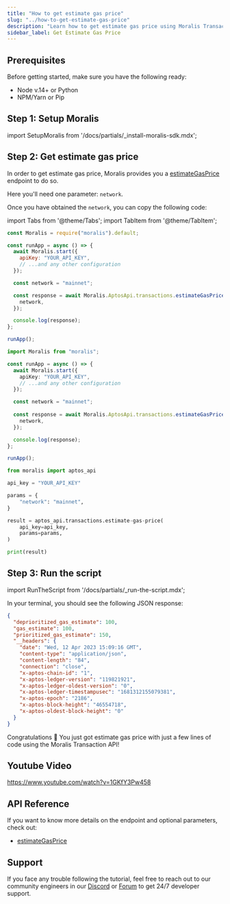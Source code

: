 ```yaml
---
title: "How to get estimate gas price"
slug: "../how-to-get-estimate-gas-price"
description: "Learn how to get estimate gas price using Moralis Transaction API."
sidebar_label: Get Estimate Gas Price
---
```


## Prerequisites

Before getting started, make sure you have the following ready:

- Node v.14+ or Python
- NPM/Yarn or Pip

## Step 1: Setup Moralis

import SetupMoralis from '/docs/partials/\_install-moralis-sdk.mdx';

<SetupMoralis node="moralis" python="moralis" />

## Step 2: Get estimate gas price

In order to get estimate gas price, Moralis provides you a [estimateGasPrice](/web3-data-api/aptos/reference/estimate-gas-price) endpoint to do so.

Here you'll need one parameter: `network`.

Once you have obtained the `network`, you can copy the following code:

import Tabs from '@theme/Tabs';
import TabItem from '@theme/TabItem';

<Tabs groupId="programming-language">
  <TabItem value="javascript" label="index.js (JavaScript)" default>

```javascript index.js
const Moralis = require("moralis").default;

const runApp = async () => {
  await Moralis.start({
    apiKey: "YOUR_API_KEY",
    // ...and any other configuration
  });

  const network = "mainnet";

  const response = await Moralis.AptosApi.transactions.estimateGasPrice({
    network,
  });

  console.log(response);
};

runApp();
```

</TabItem>
<TabItem value="typescript" label="index.ts (TypeScript)">

```typescript index.ts
import Moralis from "moralis";

const runApp = async () => {
  await Moralis.start({
    apiKey: "YOUR_API_KEY",
    // ...and any other configuration
  });

  const network = "mainnet";
  
  const response = await Moralis.AptosApi.transactions.estimateGasPrice({
    network,
  });

  console.log(response);
};

runApp();
```

</TabItem>
<TabItem value="python" label="index.py (Python)">

```python index.py
from moralis import aptos_api

api_key = "YOUR_API_KEY"

params = {
    "network": "mainnet",
}

result = aptos_api.transactions.estimate-gas-price(
    api_key=api_key,
    params=params,
)

print(result)
```

</TabItem>
</Tabs>

## Step 3: Run the script

import RunTheScript from '/docs/partials/\_run-the-script.mdx';

<RunTheScript />

In your terminal, you should see the following JSON response:

```json
{
  "deprioritized_gas_estimate": 100,
  "gas_estimate": 100,
  "prioritized_gas_estimate": 150,
  "__headers": {
    "date": "Wed, 12 Apr 2023 15:09:16 GMT",
    "content-type": "application/json",
    "content-length": "84",
    "connection": "close",
    "x-aptos-chain-id": "1",
    "x-aptos-ledger-version": "119821921",
    "x-aptos-ledger-oldest-version": "0",
    "x-aptos-ledger-timestampusec": "1681312155079381",
    "x-aptos-epoch": "2186",
    "x-aptos-block-height": "46554718",
    "x-aptos-oldest-block-height": "0"
  }
}
```

Congratulations 🥳 You just got estimate gas price with just a few lines of code using the Moralis Transaction API!

## Youtube Video

https://www.youtube.com/watch?v=1GKfY3Pw458

## API Reference

If you want to know more details on the endpoint and optional parameters, check out:

- [estimateGasPrice](/web3-data-api/aptos/reference/estimate-gas-price)

## Support

If you face any trouble following the tutorial, feel free to reach out to our community engineers in our [Discord](https://moralis.io/discord) or [Forum](https://forum.moralis.io) to get 24/7 developer support.
